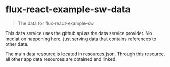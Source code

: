 # flux-react-example-sw-data
> The data for flux-react-example-sw

This data service uses the github api as the data service provider. No mediation happening here, just serving data that contains references to other data.

The main data resource is located in [resources.json](/resources.json). Through this resource, all other app data resources are obtained and linked.
